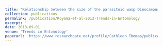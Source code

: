 ```yaml
---
title: "Relationship between the size of the parasitoid wasp Dinocampus coccinellae (Hymenoptera: Braconidae) and host ladybird species (Coleoptera: Coccinellidae)"
collection: publications
permalink: /publication/Koyama-et-al-2013-Trends-in-Entomology
excerpt: ''
date: 2013-09-01
venue: 'Trends in Entomology'
paperurl: 'https://www.researchgate.net/profile/Cathleen_Thomas/publication/260310875_Relationship_between_the_size_of_the_parasitoid_wasp_Dinocampus_coccinellae_Hymenoptera_Braconidae_and_host_ladybird_species_Coleoptera_Coccinellidae/links/54149e8d0cf2788c4b35a8b3/Relationship-between-the-size-of-the-parasitoid-wasp-Dinocampus-coccinellae-Hymenoptera-Braconidae-and-host-ladybird-species-Coleoptera-Coccinellidae.pdf'
---
```


<!-- 論文の要約・解説など入れたければここ打つ -->
